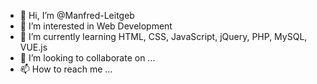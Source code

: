 - 👋 Hi, I’m @Manfred-Leitgeb
- 👀 I’m interested in Web Development
- 🌱 I’m currently learning HTML, CSS, JavaScript, jQuery, PHP, MySQL, VUE.js
- 💞️ I’m looking to collaborate on ...
- 📫 How to reach me ...

<!---
Manfred-Leitgeb/Manfred-Leitgeb is a ✨ special ✨ repository because its `README.md` (this file) appears on your GitHub profile.
You can click the Preview link to take a look at your changes.
--->
